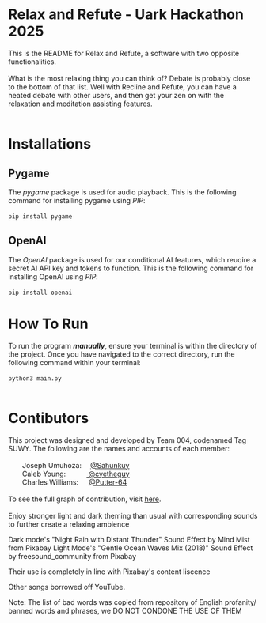 # Relax and Refute - Uark Hackathon 2025
This is the README for Relax and Refute, a software with two opposite functionalities.<br><br>
What is the most relaxing thing you can think of? Debate is probably close to the bottom of that list. Well with Recline and Refute, you can have a heated debate with other users, and then get your zen on with the relaxation and meditation assisting features.
<br><br>

# Installations
## Pygame
The *pygame* package is used for audio playback. This is the following command for installing pygame using *PIP*:<br><br>
```pip install pygame```<br>

## OpenAI
The *OpenAI* package is used for our conditional AI features, which reuqire a secret AI API key and tokens to function. This is the following command for installing OpenAI using *PIP*:<br><br>
```pip install openai```<br>

# How To Run
To run the program ***manually***, ensure your terminal is within the directory of the project. Once you have navigated to the correct directory, run the following command within your terminal:<br><br>
```python3 main.py```<br><br>

# Contibutors
This project was designed and developed by Team 004, codenamed Tag SUWY. The following are the names and accounts of each member:<br>
<br>&emsp;&emsp;Joseph Umuhoza:&emsp;&nbsp;[@Sahunkuy](https://github.com/Sahunkuy)
<br>&emsp;&emsp;Caleb Young:&emsp;&emsp;&emsp;[&nbsp;@cyetheguy](https://github.com/cyetheguy)
<br>&emsp;&emsp;Charles Williams:&emsp;&ensp;[@Putter-64](https://github.com/Putter-64)
<br><br>To see the full graph of contribution, visit <a href="https://github.com/cyetheguy/Hackathon2025/graphs/contributors">here</a>.
<br><br>
Enjoy stronger light and dark theming than usual with corresponding sounds to further create a relaxing ambience

Dark mode's "Night Rain with Distant Thunder" Sound Effect by Mind Mist from Pixabay
Light Mode's "Gentle Ocean Waves Mix (2018)" Sound Effect by freesound_community from Pixabay

Their use is completely in line with Pixabay's content liscence

Other songs borrowed off YouTube.

Note: The list of bad words was copied from repository of English profanity/ banned words and phrases, we DO NOT CONDONE THE USE OF THEM

